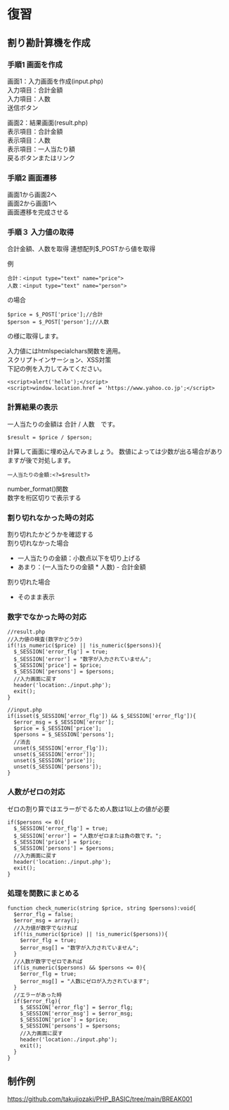# 復習
## 割り勘計算機を作成
### 手順1 画面を作成 

画面1：入力画面を作成(input.php)  
    入力項目：合計金額  
    入力項目：人数    
    送信ボタン    

画面2：結果画面(result.php)   
    表示項目：合計金額  
    表示項目：人数  
    表示項目：一人当たり額  
    戻るボタンまたはリンク  
    
### 手順2 画面遷移
画面1から画面2へ  
画面2から画面1へ  
画面遷移を完成させる

### 手順３ 入力値の取得
合計金額、人数を取得
連想配列$_POSTから値を取得  

例
```
合計：<input type="text" name="price">
人数：<input type="text" name="person">
```
の場合
```
$price = $_POST['price'];//合計
$person = $_POST['person'];//人数
```
の様に取得します。

入力値にはhtmlspecialchars関数を適用。    
スクリプトインサーション、XSS対策  
下記の例を入力してみてください。
```
<script>alert('hello');</script>
<script>window.location.href = 'https://www.yahoo.co.jp';</script>
```

### 計算結果の表示
一人当たりの金額は 合計 / 人数　です。  
```
$result = $price / $person;
```
計算して画面に埋め込んでみましょう。 
数値によっては少数が出る場合がありますが後で対処します。
```
一人当たりの金額:<?=$result?>
```
number_format()関数  
数字を桁区切りで表示する

### 割り切れなかった時の対応
割り切れたかどうかを確認する  
割り切れなかった場合  
- 一人当たりの金額：小数点以下を切り上げる
- あまり：(一人当たりの金額 * 人数) - 合計金額

割り切れた場合
- そのまま表示

### 数字でなかった時の対応
```
//result.php
//入力値の検査(数字かどうか)
if(!is_numeric($price) || !is_numeric($persons)){
  $_SESSION['error_flg'] = true;
  $_SESSION['error'] = "数字が入力されていません";
  $_SESSION['price'] = $price;
  $_SESSION['persons'] = $persons;
  //入力画面に戻す
  header('location:./input.php');
  exit();
}
```
```
//input.php
if(isset($_SESSION['error_flg']) && $_SESSION['error_flg']){
  $error_msg = $_SESSION['error'];
  $price = $_SESSION['price'];
  $persons = $_SESSION['persons'];
  //消去
  unset($_SESSION['error_flg']);
  unset($_SESSION['error']);
  unset($_SESSION['price']);
  unset($_SESSION['persons']);
}
```
### 人数がゼロの対応
ゼロの割り算ではエラーがでるため人数は1以上の値が必要
```
if($persons <= 0){
  $_SESSION['error_flg'] = true;
  $_SESSION['error'] = "人数がゼロまたは負の数です。";
  $_SESSION['price'] = $price;
  $_SESSION['persons'] = $persons;
  //入力画面に戻す
  header('location:./input.php');
  exit();
}
```

### 処理を関数にまとめる
```
function check_numeric(string $price, string $persons):void{
  $error_flg = false;
  $error_msg = array();
  //入力値が数字でなければ
  if(!is_numeric($price) || !is_numeric($persons)){
    $error_flg = true;
    $error_msg[] = "数字が入力されていません";
  }
  //人数が数字でゼロであれば
  if(is_numeric($persons) && $persons <= 0){
    $error_flg = true;
    $error_msg[] = "人数にゼロが入力されています";
  }
  //エラーがあった時
  if($error_flg){
    $_SESSION['error_flg'] = $error_flg;
    $_SESSION['error_msg'] = $error_msg;
    $_SESSION['price'] = $price;
    $_SESSION['persons'] = $persons;
    //入力画面に戻す
    header('location:./input.php');
    exit();
  }
}
```

## 制作例
https://github.com/takujiozaki/PHP_BASIC/tree/main/BREAK001
